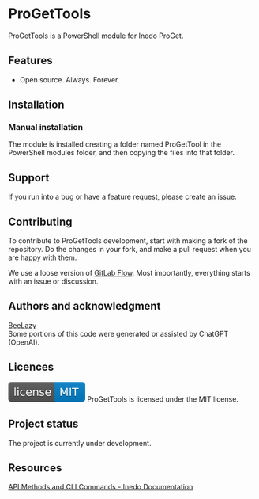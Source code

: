 # ProGetTools
ProGetTools is a PowerShell module for Inedo ProGet.

## Features
- Open source. Always. Forever.

## Installation
### Manual installation
The module is installed creating a folder named ProGetTool in the PowerShell modules folder, and then copying the files into that folder.

## Support
If you run into a bug or have a feature request, please create an issue.

## Contributing
To contribute to ProGetTools development, start with making a fork of the repository. Do the changes in your fork, and make a pull request when you are happy with them.

We use a loose version of [GitLab Flow](https://docs.gitlab.com/ee/topics/gitlab_flow.html). Most importantly, everything starts with an issue or discussion.

## Authors and acknowledgment
[BeeLazy](https://t.me/BeeLazy)  
Some portions of this code were generated or assisted by ChatGPT (OpenAI).

## Licences
[![License: MIT](img/license-MIT-blue.svg)](LICENSE)
ProGetTools is licensed under the MIT license.

## Project status
The project is currently under development.

## Resources
[API Methods and CLI Commands - Inedo Documentation](https://docs.inedo.com/docs/proget/api)